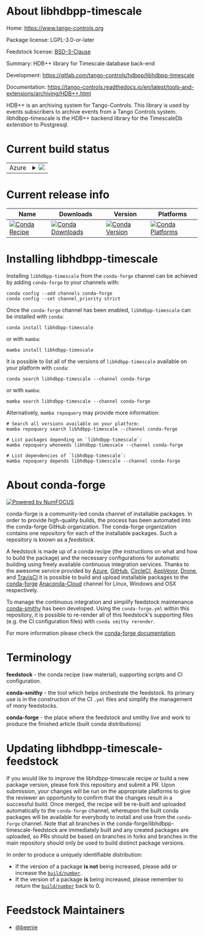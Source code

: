 About libhdbpp-timescale
========================

Home: https://www.tango-controls.org

Package license: LGPL-3.0-or-later

Feedstock license: [BSD-3-Clause](https://github.com/conda-forge/libhdbpp-timescale-feedstock/blob/main/LICENSE.txt)

Summary: HDB++ library for Timescale database back-end

Development: https://gitlab.com/tango-controls/hdbpp/libhdbpp-timescale

Documentation: https://tango-controls.readthedocs.io/en/latest/tools-and-extensions/archiving/HDB++.html

HDB++ is an archiving system for Tango-Controls.
This library is used by events subscribers to archive events from a Tango Controls system.
libhdbpp-timescale is the HDB++ backend library for the TimescaleDb extenstion to Postgresql.


Current build status
====================


<table>
    
  <tr>
    <td>Azure</td>
    <td>
      <details>
        <summary>
          <a href="https://dev.azure.com/conda-forge/feedstock-builds/_build/latest?definitionId=17724&branchName=main">
            <img src="https://dev.azure.com/conda-forge/feedstock-builds/_apis/build/status/libhdbpp-timescale-feedstock?branchName=main">
          </a>
        </summary>
        <table>
          <thead><tr><th>Variant</th><th>Status</th></tr></thead>
          <tbody><tr>
              <td>linux_64</td>
              <td>
                <a href="https://dev.azure.com/conda-forge/feedstock-builds/_build/latest?definitionId=17724&branchName=main">
                  <img src="https://dev.azure.com/conda-forge/feedstock-builds/_apis/build/status/libhdbpp-timescale-feedstock?branchName=main&jobName=linux&configuration=linux_64_" alt="variant">
                </a>
              </td>
            </tr>
          </tbody>
        </table>
      </details>
    </td>
  </tr>
</table>

Current release info
====================

| Name | Downloads | Version | Platforms |
| --- | --- | --- | --- |
| [![Conda Recipe](https://img.shields.io/badge/recipe-libhdbpp--timescale-green.svg)](https://anaconda.org/conda-forge/libhdbpp-timescale) | [![Conda Downloads](https://img.shields.io/conda/dn/conda-forge/libhdbpp-timescale.svg)](https://anaconda.org/conda-forge/libhdbpp-timescale) | [![Conda Version](https://img.shields.io/conda/vn/conda-forge/libhdbpp-timescale.svg)](https://anaconda.org/conda-forge/libhdbpp-timescale) | [![Conda Platforms](https://img.shields.io/conda/pn/conda-forge/libhdbpp-timescale.svg)](https://anaconda.org/conda-forge/libhdbpp-timescale) |

Installing libhdbpp-timescale
=============================

Installing `libhdbpp-timescale` from the `conda-forge` channel can be achieved by adding `conda-forge` to your channels with:

```
conda config --add channels conda-forge
conda config --set channel_priority strict
```

Once the `conda-forge` channel has been enabled, `libhdbpp-timescale` can be installed with `conda`:

```
conda install libhdbpp-timescale
```

or with `mamba`:

```
mamba install libhdbpp-timescale
```

It is possible to list all of the versions of `libhdbpp-timescale` available on your platform with `conda`:

```
conda search libhdbpp-timescale --channel conda-forge
```

or with `mamba`:

```
mamba search libhdbpp-timescale --channel conda-forge
```

Alternatively, `mamba repoquery` may provide more information:

```
# Search all versions available on your platform:
mamba repoquery search libhdbpp-timescale --channel conda-forge

# List packages depending on `libhdbpp-timescale`:
mamba repoquery whoneeds libhdbpp-timescale --channel conda-forge

# List dependencies of `libhdbpp-timescale`:
mamba repoquery depends libhdbpp-timescale --channel conda-forge
```


About conda-forge
=================

[![Powered by
NumFOCUS](https://img.shields.io/badge/powered%20by-NumFOCUS-orange.svg?style=flat&colorA=E1523D&colorB=007D8A)](https://numfocus.org)

conda-forge is a community-led conda channel of installable packages.
In order to provide high-quality builds, the process has been automated into the
conda-forge GitHub organization. The conda-forge organization contains one repository
for each of the installable packages. Such a repository is known as a *feedstock*.

A feedstock is made up of a conda recipe (the instructions on what and how to build
the package) and the necessary configurations for automatic building using freely
available continuous integration services. Thanks to the awesome service provided by
[Azure](https://azure.microsoft.com/en-us/services/devops/), [GitHub](https://github.com/),
[CircleCI](https://circleci.com/), [AppVeyor](https://www.appveyor.com/),
[Drone](https://cloud.drone.io/welcome), and [TravisCI](https://travis-ci.com/)
it is possible to build and upload installable packages to the
[conda-forge](https://anaconda.org/conda-forge) [Anaconda-Cloud](https://anaconda.org/)
channel for Linux, Windows and OSX respectively.

To manage the continuous integration and simplify feedstock maintenance
[conda-smithy](https://github.com/conda-forge/conda-smithy) has been developed.
Using the ``conda-forge.yml`` within this repository, it is possible to re-render all of
this feedstock's supporting files (e.g. the CI configuration files) with ``conda smithy rerender``.

For more information please check the [conda-forge documentation](https://conda-forge.org/docs/).

Terminology
===========

**feedstock** - the conda recipe (raw material), supporting scripts and CI configuration.

**conda-smithy** - the tool which helps orchestrate the feedstock.
                   Its primary use is in the construction of the CI ``.yml`` files
                   and simplify the management of *many* feedstocks.

**conda-forge** - the place where the feedstock and smithy live and work to
                  produce the finished article (built conda distributions)


Updating libhdbpp-timescale-feedstock
=====================================

If you would like to improve the libhdbpp-timescale recipe or build a new
package version, please fork this repository and submit a PR. Upon submission,
your changes will be run on the appropriate platforms to give the reviewer an
opportunity to confirm that the changes result in a successful build. Once
merged, the recipe will be re-built and uploaded automatically to the
`conda-forge` channel, whereupon the built conda packages will be available for
everybody to install and use from the `conda-forge` channel.
Note that all branches in the conda-forge/libhdbpp-timescale-feedstock are
immediately built and any created packages are uploaded, so PRs should be based
on branches in forks and branches in the main repository should only be used to
build distinct package versions.

In order to produce a uniquely identifiable distribution:
 * If the version of a package **is not** being increased, please add or increase
   the [``build/number``](https://docs.conda.io/projects/conda-build/en/latest/resources/define-metadata.html#build-number-and-string).
 * If the version of a package **is** being increased, please remember to return
   the [``build/number``](https://docs.conda.io/projects/conda-build/en/latest/resources/define-metadata.html#build-number-and-string)
   back to 0.

Feedstock Maintainers
=====================

* [@beenje](https://github.com/beenje/)

